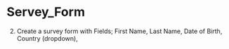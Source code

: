 # Servey_Form
2. Create a survey form with Fields; First Name, Last Name, Date of Birth, Country  (dropdown), 
